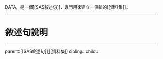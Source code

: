 DATA，是一個[[SAS敘述句]]，專門用來建立一個新的[[資料集]]。
- - -
# 敘述句說明

- - -
parent::[[SAS敘述句]],[[資料集]]
sibling::
child::